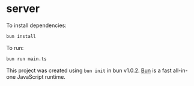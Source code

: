 # server

To install dependencies:

```bash
bun install
```

To run:

```bash
bun run main.ts
```

This project was created using `bun init` in bun v1.0.2. [Bun](https://bun.sh) is a fast all-in-one JavaScript runtime.
